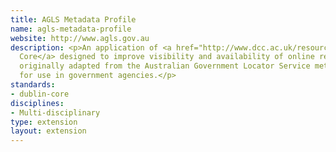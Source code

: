 ```yaml
---
title: AGLS Metadata Profile
name: agls-metadata-profile
website: http://www.agls.gov.au
description: <p>An application of <a href="http://www.dcc.ac.uk/resources/metadata-standards/dublin-core">Dublin
  Core</a> designed to improve visibility and availability of online resources,
  originally adapted from the Australian Government Locator Service metadata standard
  for use in government agencies.</p>
standards:
- dublin-core
disciplines:
- Multi-disciplinary
type: extension
layout: extension
---
```


